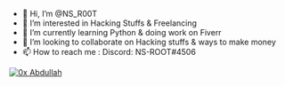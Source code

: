 - 👋 Hi, I’m @NS_R00T
- 👀 I’m interested in Hacking Stuffs & Freelancing 
- 🌱 I’m currently learning Python & doing work on Fiverr
- 💞️ I’m looking to collaborate on Hacking stuffs & ways to make money
- 📫 How to reach me : Discord: NS-ROOT#4506

[![0x Abdullah](https://hackwith.github.io/badges/defcon/26/demolabs.svg)](https://google.com)
